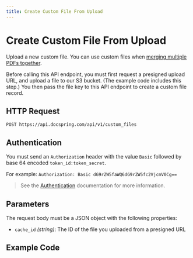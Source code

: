 ```yaml
---
title: Create Custom File From Upload
---
```


# Create Custom File From Upload

Upload a new custom file. You can use custom files when [merging multiple PDFs together](./index).

Before calling this API endpoint, you must first request a presigned upload URL, and upload a file to our S3 bucket. (The example code includes this step.) You then pass the file key to this API endpoint to create a custom file record.

## HTTP Request

`POST https://api.docspring.com/api/v1/custom_files`

## Authentication

You must send an `Authorization` header with the value `Basic` followed by base 64 encoded `token_id:token_secret`.

For example: `Authorization: Basic dG9rZW5faWQ6dG9rZW5fc2VjcmV0Cg==`

> See the [Authentication](../install-api-client/authentication) documentation for more information.

## Parameters

The request body must be a JSON object with the following properties:

- `cache_id` _(string)_: The ID of the file you uploaded from a presigned URL

## Example Code

<CodeSwitcher :languages="{csharp:'C#'}">
<template v-slot:csharp>

```csharp
using System;
using System.Diagnostics;
using DocSpring.Client.Api;
using DocSpring.Client.Client;
using DocSpring.Client.Model;

namespace Example
{
    public class DocSpringExample
    {
        public void main()
        {
            Configuration.Default.Username = "DOCSPRING_TOKEN_ID";
            Configuration.Default.Password = "DOCSPRING_TOKEN_SECRET";

            var apiInstance = new PDFApi();

            // Request a presigned URL and upload a file to our S3 bucket
            // ----------------------------------------------------------
            string filePath = "path/to/your/document.pdf";

            var presignUrl = apiInstance.GetPresignUrl();
            var baseUrl = (string) presignUrlResponse["url"];
            var presignFields = (JObject) presignUrlResponse["fields"];

            var baseUri = new UriBuilder(baseUrl);
            var path = baseUri.Path;
            baseUri.Path = null;
            var client = new RestClient(baseUri.ToString());

            var request = new RestRequest(path, Method.POST);
            request.AddHeader("Content-Type", "multipart/form-data");
            request.AlwaysMultipartFormData = true;
            foreach (JProperty field in (JToken)presignFields)
            {
                request.AddParameter(field.Name, (string) field.Value);
            }
            request.AddFile("file", pdfFixturePath);

            var response = client.Execute(request);
            if (response.StatusCode != HttpStatusCode.NoContent) {
                // Handle file upload error
            }

            // Create a custom file record from your uploaded file
            // ----------------------------------------------------------

            var customFileResponse = apiInstance.CreateCustomFileFromUpload(
                new CreateCustomFileData(
                    cacheId: (string) presignFields["key"]
                )
            );

            if (customFileResponse.Status !=
                CreateCustomFileResponse.StatusEnum.Success)
            {
                // Could not create custom file
            }

            CreateCustomFileData customFileData = new CreateCustomFileData()

            // Get the custom file ID from: customFileData.Id
            // You can now use this custom file in a combinePdfs request.
            Debug.WriteLine(customFileData.Id);
        }
    }
}
```

</template>
</CodeSwitcher>